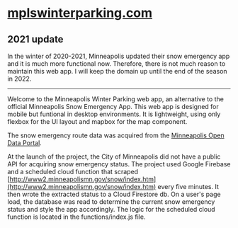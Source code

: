 # [mplswinterparking.com](https://mplswinterparking.com)

## 2021 update

In the winter of 2020-2021, Minneapolis updated their snow emergency app and it is much more functional now. Therefore, there is not much reason to maintain this web app. I will keep the domain up until the end of the season in 2022.

---

Welcome to the Minneapolis Winter Parking web app, an alternative to the official Minneapolis Snow Emergency App. This web app is designed for mobile but funtional in desktop environments. It is lightweight, using only flexbox for the UI layout and mapbox for the map component.

The snow emergency route data was acquired from the [Minneapolis Open Data Portal](https://opendata.minneapolismn.gov/datasets/snow-emergency-routes).

At the launch of the project, the City of Minneapolis did not have a public API for acquiring snow emergency status. The project used Google Firebase and a scheduled cloud function that scraped [http://www2.minneapolismn.gov/snow/index.htm](http://www2.minneapolismn.gov/snow/index.htm) every five minutes. It then wrote the extracted status to a Cloud Firestore db. On a user's page load, the database was read to determine the current snow emergency status and style the app accordingly. The logic for the scheduled cloud function is located in the functions/index.js file.
